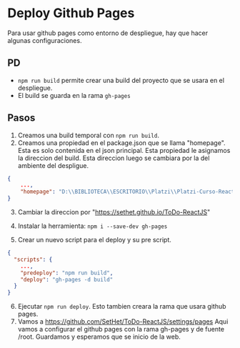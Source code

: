# Deploy Github Pages

Para usar github pages como entorno de despliegue, hay que hacer algunas configuraciones.

## PD

- `npm run build` permite crear una build del proyecto que se usara en el despliegue.
- El build se guarda en la rama `gh-pages`

## Pasos

1.  Creamos una build temporal con `npm run build`.
2.  Creamos una propiedad en el package.json que se llama "homepage". Esta es solo contenida en el json principal. Esta propiedad le asignamos la direccion del build. Esta direccion luego se cambiara por la del ambiente del despligue.

```json
{
    ...,
    "homepage": "D:\\BIBLIOTECA\\ESCRITORIO\\Platzi\\Platzi-Curso-ReactJS\\build"
}
```

3. Cambiar la direccion por "https://sethet.github.io/ToDo-ReactJS"

4. Instalar la herramienta: `npm i --save-dev gh-pages`

5. Crear un nuevo script para el deploy y su pre script.

```json
{
  "scripts": {
    ...,
    "predeploy": "npm run build",
    "deploy": "gh-pages -d build"
  }
}
```

6.  Ejecutar `npm run deploy`. Esto tambien creara la rama que usara github pages.
7.  Vamos a https://github.com/SetHet/ToDo-ReactJS/settings/pages Aqui vamos a configurar el github pages con la rama gh-pages y de fuente /root. Guardamos y esperamos que se inicio de la web.
